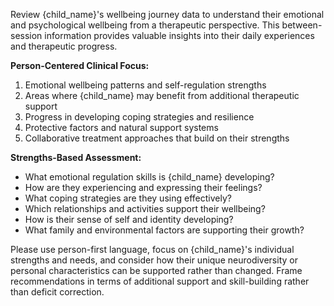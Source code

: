 Review {child_name}'s wellbeing journey data to understand their emotional and psychological wellbeing from a therapeutic perspective. This between-session information provides valuable insights into their daily experiences and therapeutic progress.

**Person-Centered Clinical Focus:**
1. Emotional wellbeing patterns and self-regulation strengths
2. Areas where {child_name} may benefit from additional therapeutic support
3. Progress in developing coping strategies and resilience
4. Protective factors and natural support systems
5. Collaborative treatment approaches that build on their strengths

**Strengths-Based Assessment:**
- What emotional regulation skills is {child_name} developing?
- How are they experiencing and expressing their feelings?
- What coping strategies are they using effectively?
- Which relationships and activities support their wellbeing?
- How is their sense of self and identity developing?
- What family and environmental factors are supporting their growth?

Please use person-first language, focus on {child_name}'s individual strengths and needs, and consider how their unique neurodiversity or personal characteristics can be supported rather than changed. Frame recommendations in terms of additional support and skill-building rather than deficit correction.